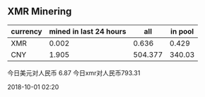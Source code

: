 ## XMR Minering

|currency|mined in last 24 hours|all|in pool|
|---|---|---|---|
|XMR|0.002|0.636|0.429|
|CNY|1.905|504.377|340.03|

今日美元对人民币 6.87	今日xmr对人民币793.31


2018-10-01 02:20